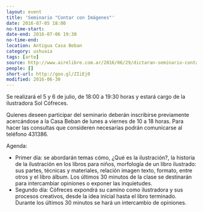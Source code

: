 ```yaml
---
layout: event 
title: 'Seminario "Contar con Imágenes"'
date: 2016-07-05 18:00
no-time-start: 
date-end: 2016-07-06 19:30
no-time-end: 
location: Antigua Casa Beban
category: ushuaia
tags: [arte]
source: http://www.airelibre.com.ar/2016/06/29/dictaran-seminario-contar-imagenes/
people: []
short-url: http://goo.gl/ZIiEj0
modified: 2016-06-30
---
```


Se realizará el 5 y 6 de julio, de 18:00 a 19:30 horas y estará cargo de la ilustradora Sol Cófreces.

Quienes deseen participar del seminario deberán inscribirse previamente acercándose a la Casa Beban de lunes a viernes de 10 a 18 horas. Para hacer las consultas que consideren necesarias podrán comunicarse al teléfono 431386.

Agenda:

- Primer día: se abordarán temas cómo, ¿Qué es la ilustración?, la historia de la ilustración en los libros para niños, morfología de un libro ilustrado: sus partes, técnicas y materiales, relación imagen texto, formato, entre otros y el libro álbum. Los últimos 30 minutos de la clase se destinarán para intercambiar opiniones o exponer las inquietudes.
- Segundo día: Cófreces expondrá su camino como ilustradora y sus procesos creativos, desde la idea inicial hasta el libro terminado. Durante los últimos 30 minutos se hará un intercambio de opiniones.

